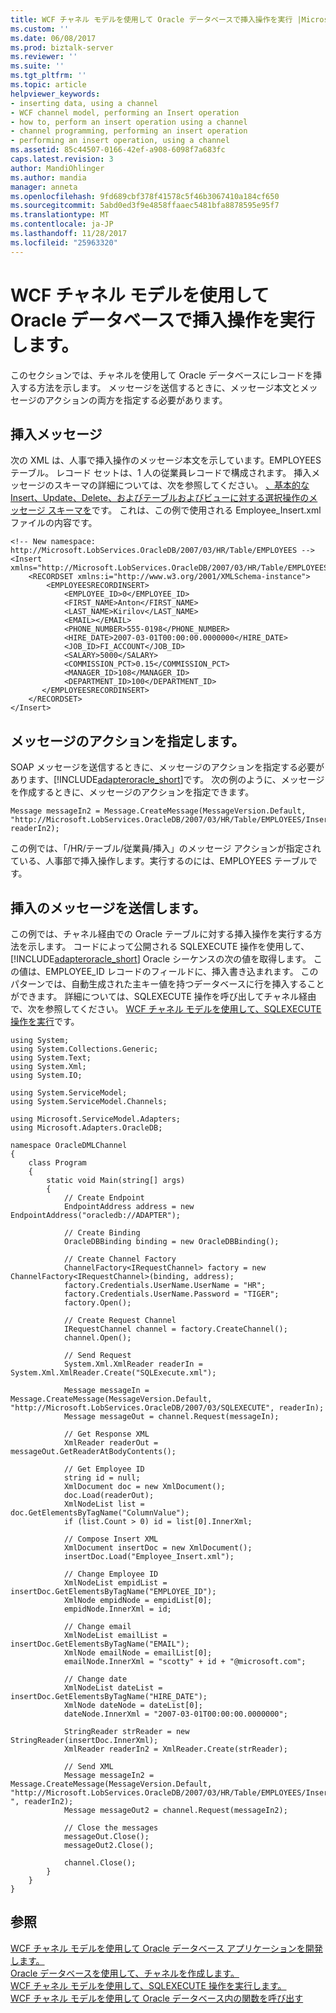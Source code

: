```yaml
---
title: WCF チャネル モデルを使用して Oracle データベースで挿入操作を実行 |Microsoft ドキュメント
ms.custom: ''
ms.date: 06/08/2017
ms.prod: biztalk-server
ms.reviewer: ''
ms.suite: ''
ms.tgt_pltfrm: ''
ms.topic: article
helpviewer_keywords:
- inserting data, using a channel
- WCF channel model, performing an Insert operation
- how to, perform an insert operation using a channel
- channel programming, performing an insert operation
- performing an insert operation, using a channel
ms.assetid: 85c44507-0166-42ef-a908-6098f7a683fc
caps.latest.revision: 3
author: MandiOhlinger
ms.author: mandia
manager: anneta
ms.openlocfilehash: 9fd689cbf378f41578c5f46b3067410a184cf650
ms.sourcegitcommit: 5abd0ed3f9e4858ffaaec5481bfa8878595e95f7
ms.translationtype: MT
ms.contentlocale: ja-JP
ms.lasthandoff: 11/28/2017
ms.locfileid: "25963320"
---
```

# <a name="run-an-insert-operation-in-oracle-database-using-the-wcf-channel-model"></a>WCF チャネル モデルを使用して Oracle データベースで挿入操作を実行します。
このセクションでは、チャネルを使用して Oracle データベースにレコードを挿入する方法を示します。 メッセージを送信するときに、メッセージ本文とメッセージのアクションの両方を指定する必要があります。  
  
## <a name="the-insert-message"></a>挿入メッセージ  
 次の XML は、人事で挿入操作のメッセージ本文を示しています。EMPLOYEES テーブル。 レコード セットは、1 人の従業員レコードで構成されます。 挿入メッセージのスキーマの詳細については、次を参照してください。 [、基本的な Insert、Update、Delete、およびテーブルおよびビューに対する選択操作のメッセージ スキーマを](../../adapters-and-accelerators/adapter-oracle-database/message-schemas-for-insert-update-delete-and-select-on-tables-and-views.md)です。 これは、この例で使用される Employee_Insert.xml ファイルの内容です。  
  
```  
<!-- New namespace: http://Microsoft.LobServices.OracleDB/2007/03/HR/Table/EMPLOYEES -->  
<Insert xmlns="http://Microsoft.LobServices.OracleDB/2007/03/HR/Table/EMPLOYEES">  
    <RECORDSET xmlns:i="http://www.w3.org/2001/XMLSchema-instance">  
        <EMPLOYEESRECORDINSERT>  
            <EMPLOYEE_ID>0</EMPLOYEE_ID>  
            <FIRST_NAME>Anton</FIRST_NAME>  
            <LAST_NAME>Kirilov</LAST_NAME>  
            <EMAIL></EMAIL>  
            <PHONE_NUMBER>555-0198</PHONE_NUMBER>  
            <HIRE_DATE>2007-03-01T00:00:00.0000000</HIRE_DATE>  
            <JOB_ID>FI_ACCOUNT</JOB_ID>  
            <SALARY>5000</SALARY>  
            <COMMISSION_PCT>0.15</COMMISSION_PCT>  
            <MANAGER_ID>108</MANAGER_ID>  
            <DEPARTMENT_ID>100</DEPARTMENT_ID>  
       </EMPLOYEESRECORDINSERT>  
    </RECORDSET>  
</Insert>  
```  
  
## <a name="specifying-the-message-action"></a>メッセージのアクションを指定します。  
 SOAP メッセージを送信するときに、メッセージのアクションを指定する必要があります、[!INCLUDE[adapteroracle_short](../../includes/adapteroracle-short-md.md)]です。 次の例のように、メッセージを作成するときに、メッセージのアクションを指定できます。  
  
```  
Message messageIn2 = Message.CreateMessage(MessageVersion.Default, "http://Microsoft.LobServices.OracleDB/2007/03/HR/Table/EMPLOYEES/Insert", readerIn2);  
```  
  
 この例では、「/HR/テーブル/従業員/挿入」のメッセージ アクションが指定されている、人事部で挿入操作します。実行するのには、EMPLOYEES テーブルです。  
  
## <a name="sending-the-insert-message"></a>挿入のメッセージを送信します。  
 この例では、チャネル経由での Oracle テーブルに対する挿入操作を実行する方法を示します。 コードによって公開される SQLEXECUTE 操作を使用して、 [!INCLUDE[adapteroracle_short](../../includes/adapteroracle-short-md.md)] Oracle シーケンスの次の値を取得します。 この値は、EMPLOYEE_ID レコードのフィールドに、挿入書き込まれます。 このパターンでは、自動生成された主キー値を持つデータベースに行を挿入することができます。 詳細については、SQLEXECUTE 操作を呼び出してチャネル経由で、次を参照してください。 [WCF チャネル モデルを使用して、SQLEXECUTE 操作を実行](../../adapters-and-accelerators/adapter-oracle-database/run-a-sqlexecute-operation-in-oracle-database-using-the-wcf-channel-model.md)です。  
  
```  
using System;  
using System.Collections.Generic;  
using System.Text;  
using System.Xml;  
using System.IO;  
  
using System.ServiceModel;  
using System.ServiceModel.Channels;  
  
using Microsoft.ServiceModel.Adapters;  
using Microsoft.Adapters.OracleDB;  
  
namespace OracleDMLChannel  
{  
    class Program  
    {  
        static void Main(string[] args)  
        {  
            // Create Endpoint  
            EndpointAddress address = new EndpointAddress("oracledb://ADAPTER");  
  
            // Create Binding  
            OracleDBBinding binding = new OracleDBBinding();  
  
            // Create Channel Factory  
            ChannelFactory<IRequestChannel> factory = new ChannelFactory<IRequestChannel>(binding, address);  
            factory.Credentials.UserName.UserName = "HR";  
            factory.Credentials.UserName.Password = "TIGER";  
            factory.Open();  
  
            // Create Request Channel  
            IRequestChannel channel = factory.CreateChannel();  
            channel.Open();  
  
            // Send Request  
            System.Xml.XmlReader readerIn = System.Xml.XmlReader.Create("SQLExecute.xml");  
  
            Message messageIn = Message.CreateMessage(MessageVersion.Default, "http://Microsoft.LobServices.OracleDB/2007/03/SQLEXECUTE", readerIn);  
            Message messageOut = channel.Request(messageIn);  
  
            // Get Response XML  
            XmlReader readerOut = messageOut.GetReaderAtBodyContents();  
  
            // Get Employee ID  
            string id = null;  
            XmlDocument doc = new XmlDocument();  
            doc.Load(readerOut);  
            XmlNodeList list = doc.GetElementsByTagName("ColumnValue");  
            if (list.Count > 0) id = list[0].InnerXml;  
  
            // Compose Insert XML  
            XmlDocument insertDoc = new XmlDocument();  
            insertDoc.Load("Employee_Insert.xml");  
  
            // Change Employee ID  
            XmlNodeList empidList = insertDoc.GetElementsByTagName("EMPLOYEE_ID");  
            XmlNode empidNode = empidList[0];  
            empidNode.InnerXml = id;  
  
            // Change email  
            XmlNodeList emailList = insertDoc.GetElementsByTagName("EMAIL");  
            XmlNode emailNode = emailList[0];  
            emailNode.InnerXml = "scotty" + id + "@microsoft.com";  
  
            // Change date  
            XmlNodeList dateList = insertDoc.GetElementsByTagName("HIRE_DATE");  
            XmlNode dateNode = dateList[0];  
            dateNode.InnerXml = "2007-03-01T00:00:00.0000000";  
  
            StringReader strReader = new StringReader(insertDoc.InnerXml);  
            XmlReader readerIn2 = XmlReader.Create(strReader);  
  
            // Send XML  
            Message messageIn2 = Message.CreateMessage(MessageVersion.Default, "http://Microsoft.LobServices.OracleDB/2007/03/HR/Table/EMPLOYEES/Insert ", readerIn2);  
            Message messageOut2 = channel.Request(messageIn2);  
  
            // Close the messages  
            messageOut.Close();  
            messageOut2.Close();  
  
            channel.Close();  
        }  
    }  
}  
```  
  
## <a name="see-also"></a>参照  
 [WCF チャネル モデルを使用して Oracle データベース アプリケーションを開発します。](../../adapters-and-accelerators/adapter-oracle-database/develop-oracle-database-applications-using-the-wcf-channel-model.md)   
 [Oracle データベースを使用して、チャネルを作成します。](../../adapters-and-accelerators/adapter-oracle-database/create-a-channel-using-oracle-database.md)   
 [WCF チャネル モデルを使用して、SQLEXECUTE 操作を実行します。](../../adapters-and-accelerators/adapter-oracle-database/run-a-sqlexecute-operation-in-oracle-database-using-the-wcf-channel-model.md)   
 [WCF チャネル モデルを使用して Oracle データベース内の関数を呼び出す](../../adapters-and-accelerators/adapter-oracle-database/invoke-a-function-in-oracle-database-using-the-wcf-channel-model.md)